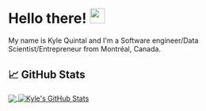 <!-- More info, tips and tricks for making GitHub Profile README can be found in my article at https://towardsdatascience.com/build-a-stunning-readme-for-your-github-profile-9b80434fe5d7 -->

# Hello there! <img src="https://raw.githubusercontent.com/MartinHeinz/MartinHeinz/master/wave.gif" width="30px">

My name is Kyle Quintal and I'm a Software engineer/Data Scientist/Entrepreneur from Montréal, Canada.

## &#x1f4c8; GitHub Stats

<a href="https://github.com/kQuintal/kQuintal">
  <img align="center" src="https://github-readme-stats.vercel.app/api/top-langs/?username=kQuintal&hide=html&title_color=ffffff&text_color=c9cacc&icon_color=2bbc8a&bg_color=1d1f21" />
</a>
<a href="https://github.com/kQuintal/kQuintal">
  <img align="center" src="https://github-readme-stats.vercel.app/api?username=kQuintal&show_icons=true&theme=dracula" alt="Kyle's GitHub Stats" />
</a>   


<!-- links to your social media accounts -->


<!-- Resources -->
<!-- Icons: https://simpleicons.org/ -->
<!-- GitHub Stats: https://github.com/anuraghazra/github-readme-stats -->
<!-- Emojis: https://emojipedia.org/emoji/ -->
<!-- HTML Emojis: https://www.fileformat.info/index.htm -->
<!-- Shields: https://shields.io/ -->
<!-- Awesome GitHub Profile README: https://github.com/abhisheknaiidu/awesome-github-profile-readme -->
